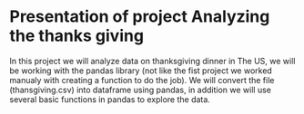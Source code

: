 # Presentation of project Analyzing the thanks giving 
In this project we will analyze data on thanksgiving dinner in The US, we will be working with the pandas library (not like the fist project we worked manualy with creating a function to do the job). We will convert the file (thansgiving.csv) into dataframe using pandas, in addition we will use several basic functions in pandas to explore the data.

